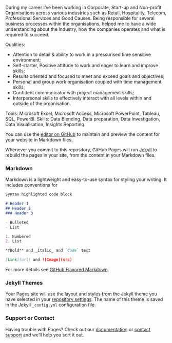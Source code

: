 During my career I’ve been working in Corporate, Start-up and Non-profit Organisations across various industries such as Retail, Hospitality, Telecom, Professional Services and Good Causes.
Being responsible for several business processes within the organisations, helped me to have a wide understanding about the Industry, how the companies operates and what is required to succeed.

Qualities:
* Attention to detail & ability to work in a pressurised time sensitive environment;
* Self-starter, Positive attitude to work and eager to learn and improve skills;
* Results oriented and focused to meet and exceed goals and objectives;
* Personal and group work organisation coupled with time management skills;
* Confident communicator with project management skills;
* Interpersonal skills to effectively interact with all levels within and outside of the organisation.

Tools: Microsoft Excel, Microsoft Access, Microsoft PowerPoint, Tableau, SQL, PowerBI.
Skills: Data Blending, Data preparation, Data Investigation, Data Visualisation, Insights Reporting. 





You can use the [editor on GitHub](https://github.com/alessiocozzi/alessiocozzi.github.com/edit/master/README.md) to maintain and preview the content for your website in Markdown files.

Whenever you commit to this repository, GitHub Pages will run [Jekyll](https://jekyllrb.com/) to rebuild the pages in your site, from the content in your Markdown files.

### Markdown

Markdown is a lightweight and easy-to-use syntax for styling your writing. It includes conventions for

```markdown
Syntax highlighted code block

# Header 1
## Header 2
### Header 3

- Bulleted
- List

1. Numbered
2. List

**Bold** and _Italic_ and `Code` text

[Link](url) and ![Image](src)
```

For more details see [GitHub Flavored Markdown](https://guides.github.com/features/mastering-markdown/).

### Jekyll Themes

Your Pages site will use the layout and styles from the Jekyll theme you have selected in your [repository settings](https://github.com/alessiocozzi/alessiocozzi.github.com/settings). The name of this theme is saved in the Jekyll `_config.yml` configuration file.

### Support or Contact

Having trouble with Pages? Check out our [documentation](https://help.github.com/categories/github-pages-basics/) or [contact support](https://github.com/contact) and we’ll help you sort it out.
